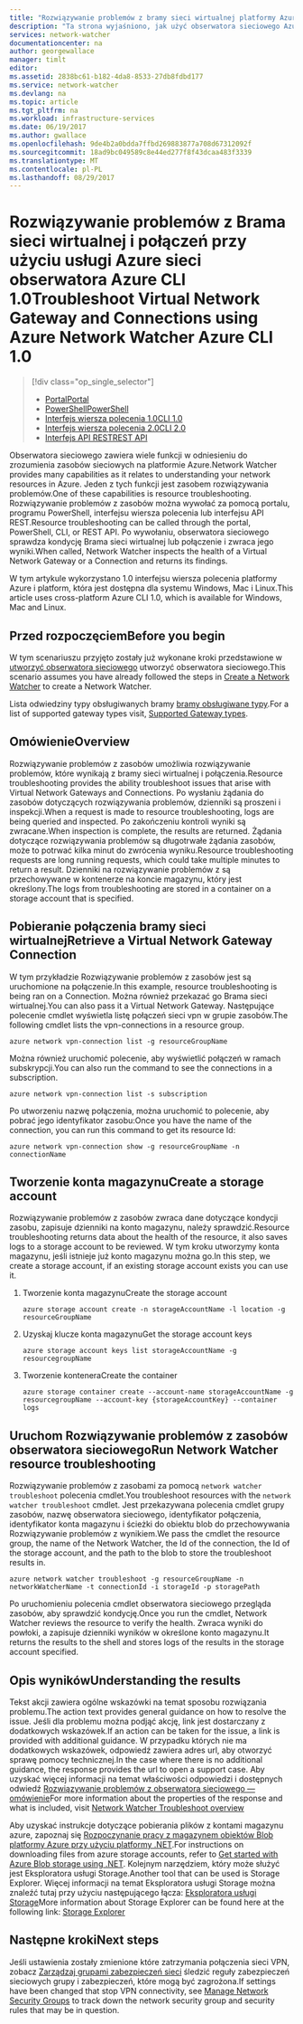 ```yaml
---
title: "Rozwiązywanie problemów z bramy sieci wirtualnej platformy Azure i połączenia - Azure CLI 1.0 | Dokumentacja firmy Microsoft"
description: "Ta strona wyjaśniono, jak użyć obserwatora sieciowego Azure Rozwiązywanie problemów z interfejsu wiersza polecenia platformy Azure w wersji 1.0"
services: network-watcher
documentationcenter: na
author: georgewallace
manager: timlt
editor: 
ms.assetid: 2838bc61-b182-4da8-8533-27db8fdbd177
ms.service: network-watcher
ms.devlang: na
ms.topic: article
ms.tgt_pltfrm: na
ms.workload: infrastructure-services
ms.date: 06/19/2017
ms.author: gwallace
ms.openlocfilehash: 9de4b2a0bdda7ffbd269883877a708d67312092f
ms.sourcegitcommit: 18ad9bc049589c8e44ed277f8f43dcaa483f3339
ms.translationtype: MT
ms.contentlocale: pl-PL
ms.lasthandoff: 08/29/2017
---
```

# <a name="troubleshoot-virtual-network-gateway-and-connections-using-azure-network-watcher-azure-cli-10"></a><span data-ttu-id="40215-103">Rozwiązywanie problemów z Brama sieci wirtualnej i połączeń przy użyciu usługi Azure sieci obserwatora Azure CLI 1.0</span><span class="sxs-lookup"><span data-stu-id="40215-103">Troubleshoot Virtual Network Gateway and Connections using Azure Network Watcher Azure CLI 1.0</span></span>

> [!div class="op_single_selector"]
> - [<span data-ttu-id="40215-104">Portal</span><span class="sxs-lookup"><span data-stu-id="40215-104">Portal</span></span>](network-watcher-troubleshoot-manage-portal.md)
> - [<span data-ttu-id="40215-105">PowerShell</span><span class="sxs-lookup"><span data-stu-id="40215-105">PowerShell</span></span>](network-watcher-troubleshoot-manage-powershell.md)
> - [<span data-ttu-id="40215-106">Interfejs wiersza polecenia 1.0</span><span class="sxs-lookup"><span data-stu-id="40215-106">CLI 1.0</span></span>](network-watcher-troubleshoot-manage-cli-nodejs.md)
> - [<span data-ttu-id="40215-107">Interfejs wiersza polecenia 2.0</span><span class="sxs-lookup"><span data-stu-id="40215-107">CLI 2.0</span></span>](network-watcher-troubleshoot-manage-cli.md)
> - [<span data-ttu-id="40215-108">Interfejs API REST</span><span class="sxs-lookup"><span data-stu-id="40215-108">REST API</span></span>](network-watcher-troubleshoot-manage-rest.md)

<span data-ttu-id="40215-109">Obserwatora sieciowego zawiera wiele funkcji w odniesieniu do zrozumienia zasobów sieciowych na platformie Azure.</span><span class="sxs-lookup"><span data-stu-id="40215-109">Network Watcher provides many capabilities as it relates to understanding your network resources in Azure.</span></span> <span data-ttu-id="40215-110">Jeden z tych funkcji jest zasobem rozwiązywania problemów.</span><span class="sxs-lookup"><span data-stu-id="40215-110">One of these capabilities is resource troubleshooting.</span></span> <span data-ttu-id="40215-111">Rozwiązywanie problemów z zasobów można wywołać za pomocą portalu, programu PowerShell, interfejsu wiersza polecenia lub interfejsu API REST.</span><span class="sxs-lookup"><span data-stu-id="40215-111">Resource troubleshooting can be called through the portal, PowerShell, CLI, or REST API.</span></span> <span data-ttu-id="40215-112">Po wywołaniu, obserwatora sieciowego sprawdza kondycję Brama sieci wirtualnej lub połączenie i zwraca jego wyniki.</span><span class="sxs-lookup"><span data-stu-id="40215-112">When called, Network Watcher inspects the health of a Virtual Network Gateway or a Connection and returns its findings.</span></span>

<span data-ttu-id="40215-113">W tym artykule wykorzystano 1.0 interfejsu wiersza polecenia platformy Azure i platform, która jest dostępna dla systemu Windows, Mac i Linux.</span><span class="sxs-lookup"><span data-stu-id="40215-113">This article uses cross-platform Azure CLI 1.0, which is available for Windows, Mac and Linux.</span></span> 

## <a name="before-you-begin"></a><span data-ttu-id="40215-114">Przed rozpoczęciem</span><span class="sxs-lookup"><span data-stu-id="40215-114">Before you begin</span></span>

<span data-ttu-id="40215-115">W tym scenariuszu przyjęto zostały już wykonane kroki przedstawione w [utworzyć obserwatora sieciowego](network-watcher-create.md) utworzyć obserwatora sieciowego.</span><span class="sxs-lookup"><span data-stu-id="40215-115">This scenario assumes you have already followed the steps in [Create a Network Watcher](network-watcher-create.md) to create a Network Watcher.</span></span>

<span data-ttu-id="40215-116">Lista odwiedziny typy obsługiwanych bramy [bramy obsługiwane typy](/network-watcher-troubleshoot-overview.md#supported-gateway-types).</span><span class="sxs-lookup"><span data-stu-id="40215-116">For a list of supported gateway types visit, [Supported Gateway types](/network-watcher-troubleshoot-overview.md#supported-gateway-types).</span></span>

## <a name="overview"></a><span data-ttu-id="40215-117">Omówienie</span><span class="sxs-lookup"><span data-stu-id="40215-117">Overview</span></span>

<span data-ttu-id="40215-118">Rozwiązywanie problemów z zasobów umożliwia rozwiązywanie problemów, które wynikają z bramy sieci wirtualnej i połączenia.</span><span class="sxs-lookup"><span data-stu-id="40215-118">Resource troubleshooting provides the ability troubleshoot issues that arise with Virtual Network Gateways and Connections.</span></span> <span data-ttu-id="40215-119">Po wysłaniu żądania do zasobów dotyczących rozwiązywania problemów, dzienniki są proszeni i inspekcji.</span><span class="sxs-lookup"><span data-stu-id="40215-119">When a request is made to resource troubleshooting, logs are being queried and inspected.</span></span> <span data-ttu-id="40215-120">Po zakończeniu kontroli wyniki są zwracane.</span><span class="sxs-lookup"><span data-stu-id="40215-120">When inspection is complete, the results are returned.</span></span> <span data-ttu-id="40215-121">Żądania dotyczące rozwiązywania problemów są długotrwałe żądania zasobów, może to potrwać kilka minut do zwrócenia wyniku.</span><span class="sxs-lookup"><span data-stu-id="40215-121">Resource troubleshooting requests are long running requests, which could take multiple minutes to return a result.</span></span> <span data-ttu-id="40215-122">Dzienniki na rozwiązywanie problemów z są przechowywane w kontenerze na koncie magazynu, który jest określony.</span><span class="sxs-lookup"><span data-stu-id="40215-122">The logs from troubleshooting are stored in a container on a storage account that is specified.</span></span>

## <a name="retrieve-a-virtual-network-gateway-connection"></a><span data-ttu-id="40215-123">Pobieranie połączenia bramy sieci wirtualnej</span><span class="sxs-lookup"><span data-stu-id="40215-123">Retrieve a Virtual Network Gateway Connection</span></span>

<span data-ttu-id="40215-124">W tym przykładzie Rozwiązywanie problemów z zasobów jest są uruchomione na połączenie.</span><span class="sxs-lookup"><span data-stu-id="40215-124">In this example, resource troubleshooting is being ran on a Connection.</span></span> <span data-ttu-id="40215-125">Można również przekazać go Brama sieci wirtualnej.</span><span class="sxs-lookup"><span data-stu-id="40215-125">You can also pass it a Virtual Network Gateway.</span></span> <span data-ttu-id="40215-126">Następujące polecenie cmdlet wyświetla listę połączeń sieci vpn w grupie zasobów.</span><span class="sxs-lookup"><span data-stu-id="40215-126">The following cmdlet lists the vpn-connections in a resource group.</span></span>

```azurecli
azure network vpn-connection list -g resourceGroupName
```

<span data-ttu-id="40215-127">Można również uruchomić polecenie, aby wyświetlić połączeń w ramach subskrypcji.</span><span class="sxs-lookup"><span data-stu-id="40215-127">You can also run the command to see the connections in a subscription.</span></span>

```azurecli
azure network vpn-connection list -s subscription
```

<span data-ttu-id="40215-128">Po utworzeniu nazwę połączenia, można uruchomić to polecenie, aby pobrać jego identyfikator zasobu:</span><span class="sxs-lookup"><span data-stu-id="40215-128">Once you have the name of the connection, you can run this command to get its resource Id:</span></span>

```azurecli
azure network vpn-connection show -g resourceGroupName -n connectionName
```

## <a name="create-a-storage-account"></a><span data-ttu-id="40215-129">Tworzenie konta magazynu</span><span class="sxs-lookup"><span data-stu-id="40215-129">Create a storage account</span></span>

<span data-ttu-id="40215-130">Rozwiązywanie problemów z zasobów zwraca dane dotyczące kondycji zasobu, zapisuje dzienniki na konto magazynu, należy sprawdzić.</span><span class="sxs-lookup"><span data-stu-id="40215-130">Resource troubleshooting returns data about the health of the resource, it also saves logs to a storage account to be reviewed.</span></span> <span data-ttu-id="40215-131">W tym kroku utworzymy konta magazynu, jeśli istnieje już konto magazynu można go.</span><span class="sxs-lookup"><span data-stu-id="40215-131">In this step, we create a storage account, if an existing storage account exists you can use it.</span></span>

1. <span data-ttu-id="40215-132">Tworzenie konta magazynu</span><span class="sxs-lookup"><span data-stu-id="40215-132">Create the storage account</span></span>

    ```azurecli
    azure storage account create -n storageAccountName -l location -g resourceGroupName
    ```

1. <span data-ttu-id="40215-133">Uzyskaj klucze konta magazynu</span><span class="sxs-lookup"><span data-stu-id="40215-133">Get the storage account keys</span></span>

    ```azurecli
    azure storage account keys list storageAccountName -g resourcegroupName
    ```

1. <span data-ttu-id="40215-134">Tworzenie kontenera</span><span class="sxs-lookup"><span data-stu-id="40215-134">Create the container</span></span>

    ```azurecli
    azure storage container create --account-name storageAccountName -g resourcegroupName --account-key {storageAccountKey} --container logs
    ```

## <a name="run-network-watcher-resource-troubleshooting"></a><span data-ttu-id="40215-135">Uruchom Rozwiązywanie problemów z zasobów obserwatora sieciowego</span><span class="sxs-lookup"><span data-stu-id="40215-135">Run Network Watcher resource troubleshooting</span></span>

<span data-ttu-id="40215-136">Rozwiązywanie problemów z zasobami za pomocą `network watcher troubleshoot` polecenia cmdlet.</span><span class="sxs-lookup"><span data-stu-id="40215-136">You troubleshoot resources with the `network watcher troubleshoot` cmdlet.</span></span> <span data-ttu-id="40215-137">Jest przekazywana polecenia cmdlet grupy zasobów, nazwę obserwatora sieciowego, identyfikator połączenia, identyfikator konta magazynu i ścieżki do obiektu blob do przechowywania Rozwiązywanie problemów z wynikiem.</span><span class="sxs-lookup"><span data-stu-id="40215-137">We pass the cmdlet the resource group, the name of the Network Watcher, the Id of the connection, the Id of the storage account, and the path to the blob to store the troubleshoot results in.</span></span>

```azurecli
azure network watcher troubleshoot -g resourceGroupName -n networkWatcherName -t connectionId -i storageId -p storagePath
```

<span data-ttu-id="40215-138">Po uruchomieniu polecenia cmdlet obserwatora sieciowego przegląda zasobów, aby sprawdzić kondycję.</span><span class="sxs-lookup"><span data-stu-id="40215-138">Once you run the cmdlet, Network Watcher reviews the resource to verify the health.</span></span> <span data-ttu-id="40215-139">Zwraca wyniki do powłoki, a zapisuje dzienniki wyników w określone konto magazynu.</span><span class="sxs-lookup"><span data-stu-id="40215-139">It returns the results to the shell and stores logs of the results in the storage account specified.</span></span>

## <a name="understanding-the-results"></a><span data-ttu-id="40215-140">Opis wyników</span><span class="sxs-lookup"><span data-stu-id="40215-140">Understanding the results</span></span>

<span data-ttu-id="40215-141">Tekst akcji zawiera ogólne wskazówki na temat sposobu rozwiązania problemu.</span><span class="sxs-lookup"><span data-stu-id="40215-141">The action text provides general guidance on how to resolve the issue.</span></span> <span data-ttu-id="40215-142">Jeśli dla problemu można podjąć akcję, link jest dostarczany z dodatkowych wskazówek.</span><span class="sxs-lookup"><span data-stu-id="40215-142">If an action can be taken for the issue, a link is provided with additional guidance.</span></span> <span data-ttu-id="40215-143">W przypadku których nie ma dodatkowych wskazówek, odpowiedź zawiera adres url, aby otworzyć sprawę pomocy technicznej.</span><span class="sxs-lookup"><span data-stu-id="40215-143">In the case where there is no additional guidance, the response provides the url to open a support case.</span></span>  <span data-ttu-id="40215-144">Aby uzyskać więcej informacji na temat właściwości odpowiedzi i dostępnych odwiedź [Rozwiązywanie problemów z obserwatora sieciowego — omówienie](network-watcher-troubleshoot-overview.md)</span><span class="sxs-lookup"><span data-stu-id="40215-144">For more information about the properties of the response and what is included, visit [Network Watcher Troubleshoot overview](network-watcher-troubleshoot-overview.md)</span></span>

<span data-ttu-id="40215-145">Aby uzyskać instrukcje dotyczące pobierania plików z kontami magazynu azure, zapoznaj się [Rozpoczynanie pracy z magazynem obiektów Blob platformy Azure przy użyciu platformy .NET](../storage/blobs/storage-dotnet-how-to-use-blobs.md).</span><span class="sxs-lookup"><span data-stu-id="40215-145">For instructions on downloading files from azure storage accounts, refer to [Get started with Azure Blob storage using .NET](../storage/blobs/storage-dotnet-how-to-use-blobs.md).</span></span> <span data-ttu-id="40215-146">Kolejnym narzędziem, który może służyć jest Eksploratora usługi Storage.</span><span class="sxs-lookup"><span data-stu-id="40215-146">Another tool that can be used is Storage Explorer.</span></span> <span data-ttu-id="40215-147">Więcej informacji na temat Eksploratora usługi Storage można znaleźć tutaj przy użyciu następującego łącza: [Eksploratora usługi Storage](http://storageexplorer.com/)</span><span class="sxs-lookup"><span data-stu-id="40215-147">More information about Storage Explorer can be found here at the following link: [Storage Explorer](http://storageexplorer.com/)</span></span>

## <a name="next-steps"></a><span data-ttu-id="40215-148">Następne kroki</span><span class="sxs-lookup"><span data-stu-id="40215-148">Next steps</span></span>

<span data-ttu-id="40215-149">Jeśli ustawienia zostały zmienione które zatrzymania połączenia sieci VPN, zobacz [Zarządzaj grupami zabezpieczeń sieci](../virtual-network/virtual-network-manage-nsg-arm-portal.md) śledzić reguły zabezpieczeń sieciowych grupy i zabezpieczeń, które mogą być zagrożona.</span><span class="sxs-lookup"><span data-stu-id="40215-149">If settings have been changed that stop VPN connectivity, see [Manage Network Security Groups](../virtual-network/virtual-network-manage-nsg-arm-portal.md) to track down the network security group and security rules that may be in question.</span></span>
